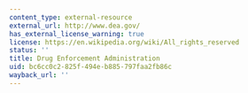 ```yaml
---
content_type: external-resource
external_url: http://www.dea.gov/
has_external_license_warning: true
license: https://en.wikipedia.org/wiki/All_rights_reserved
status: ''
title: Drug Enforcement Administration
uid: bc6cc0c2-825f-494e-b885-797faa2fb86c
wayback_url: ''
---
```

